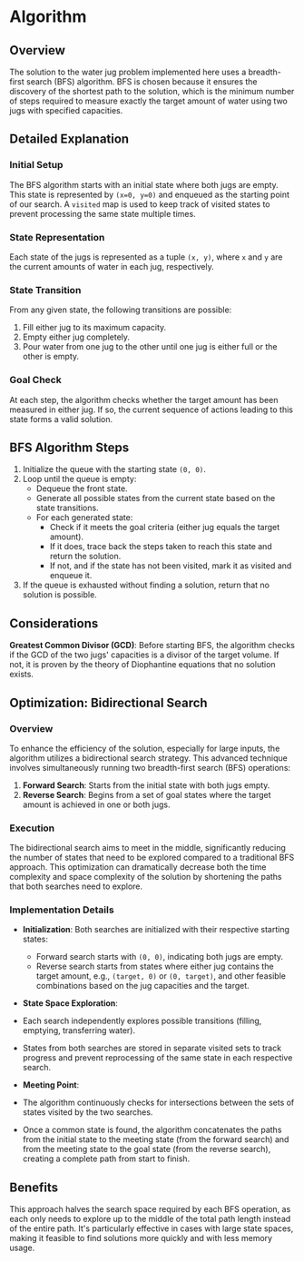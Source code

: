 # Algorithm

## Overview
The solution to the water jug problem implemented here uses a breadth-first search (BFS) algorithm. BFS is chosen because it ensures the discovery of the shortest path to the solution, which is the minimum number of steps required to measure exactly the target amount of water using two jugs with specified capacities.

## Detailed Explanation

### Initial Setup
The BFS algorithm starts with an initial state where both jugs are empty. This state is represented by `(x=0, y=0)` and enqueued as the starting point of our search. A `visited` map is used to keep track of visited states to prevent processing the same state multiple times.

### State Representation
Each state of the jugs is represented as a tuple `(x, y)`, where `x` and `y` are the current amounts of water in each jug, respectively.

### State Transition
From any given state, the following transitions are possible:

1. Fill either jug to its maximum capacity.
2. Empty either jug completely.
3. Pour water from one jug to the other until one jug is either full or the other is empty.

### Goal Check
At each step, the algorithm checks whether the target amount has been measured in either jug. If so, the current sequence of actions leading to this state forms a valid solution.

## BFS Algorithm Steps

1. Initialize the queue with the starting state `(0, 0)`.
2. Loop until the queue is empty:
    - Dequeue the front state.
    - Generate all possible states from the current state based on the state transitions.
    - For each generated state:
        - Check if it meets the goal criteria (either jug equals the target amount).
        - If it does, trace back the steps taken to reach this state and return the solution.
        - If not, and if the state has not been visited, mark it as visited and enqueue it.
3. If the queue is exhausted without finding a solution, return that no solution is possible.

## Considerations

**Greatest Common Divisor (GCD)**: Before starting BFS, the algorithm checks if the GCD of the two jugs' capacities is a divisor of the target volume. If not, it is proven by the theory of Diophantine equations that no solution exists.

## Optimization: Bidirectional Search

### Overview

To enhance the efficiency of the solution, especially for large inputs, the algorithm utilizes a bidirectional search strategy. This advanced technique involves simultaneously running two breadth-first search (BFS) operations:

1. **Forward Search**: Starts from the initial state with both jugs empty.
2. **Reverse Search**: Begins from a set of goal states where the target amount is achieved in one or both jugs.

### Execution
The bidirectional search aims to meet in the middle, significantly reducing the number of states that need to be explored compared to a traditional BFS approach. This optimization can dramatically decrease both the time complexity and space complexity of the solution by shortening the paths that both searches need to explore.

### Implementation Details

- **Initialization**: Both searches are initialized with their respective starting states:
    - Forward search starts with `(0, 0)`, indicating both jugs are empty.
    - Reverse search starts from states where either jug contains the target amount, e.g., `(target, 0)` or `(0, target)`, and other feasible combinations based on the jug capacities and the target.

- **State Space Exploration**:

- Each search independently explores possible transitions (filling, emptying, transferring water).
- States from both searches are stored in separate visited sets to track progress and prevent reprocessing of the same state in each 
respective search.

- **Meeting Point**:

- The algorithm continuously checks for intersections between the sets of states visited by the two searches.
- Once a common state is found, the algorithm concatenates the paths from the initial state to the meeting state (from the forward search) and from the meeting state to the goal state (from the reverse search), creating a complete path from start to finish.

## Benefits
This approach halves the search space required by each BFS operation, as each only needs to explore up to the middle of the total path length instead of the entire path. It's particularly effective in cases with large state spaces, making it feasible to find solutions more quickly and with less memory usage.